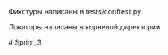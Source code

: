 Фикстуры написаны в tests/conftest.py

Локаторы написаны в корневой директории

#   S p r i n t _ 3  
 
